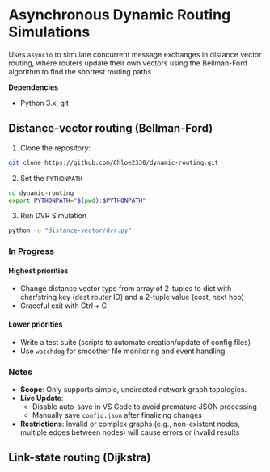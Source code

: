 # Asynchronous Dynamic Routing Simulations

Uses `asyncio` to simulate concurrent message exchanges in distance vector routing, where routers update their own vectors using the Bellman-Ford algorithm to find the shortest routing paths.

**Dependencies**
- Python 3.x, git

## Distance-vector routing (Bellman-Ford)
1. Clone the repository:
```sh
git clone https://github.com/Chloe2330/dynamic-routing.git
```
2. Set the `PYTHONPATH`
```sh
cd dynamic-routing
export PYTHONPATH="$(pwd):$PYTHONPATH"
```
3. Run DVR Simulation
```sh
python -u "distance-vector/dvr.py"
```
### In Progress
#### Highest priorities 
- Change distance vector type from array of 2-tuples to dict with char/string key (dest router ID) and a 2-tuple value (cost, next hop)
- Graceful exit with Ctrl + C
#### Lower priorities
- Write a test suite (scripts to automate creation/update of config files)
- Use `watchdog` for smoother file monitoring and event handling

### Notes 
- **Scope**: Only supports simple, undirected network graph topologies.
- **Live Update**: 
    - Disable auto-save in VS Code to avoid premature JSON processing
    - Manually save `config.json` after finalizing changes 
- **Restrictions**: Invalid or complex graphs (e.g., non-existent nodes, multiple edges between nodes) will cause errors or invalid results

## Link-state routing (Dijkstra)